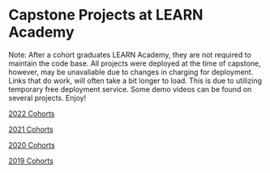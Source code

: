 # Capstone Projects at LEARN Academy

Note: After a cohort graduates LEARN Academy, they are not required to maintain the code base. All projects were deployed at the time of capstone, however, may be unavaliable due to changes in charging for deployment. Links that do work, will often take a bit longer to load. This is due to utilizing temporary free deployment service. Some demo videos can be found on several projects.  Enjoy!

[2022 Cohorts](./2022-cohorts.md)

[2021 Cohorts](./2021-cohorts.md)

[2020 Cohorts](./2020-cohorts.md)

[2019 Cohorts](./2019-cohorts.md)
